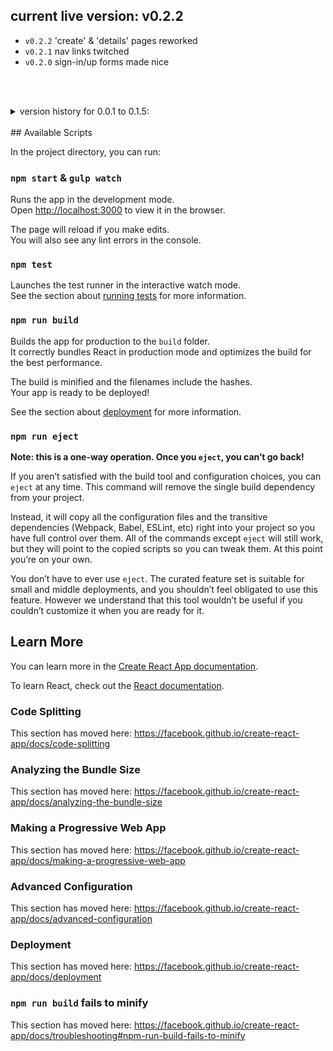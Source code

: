 ## current live version: v0.2.2
- `v0.2.2` 'create' & 'details' pages reworked
- `v0.2.1` nav links twitched
- `v0.2.0` sign-in/up forms made nice 

<br><br>

<details>
<summary>version history for 0.0.1 to 0.1.5:</summary>
<br>

- `v0.1.5` more svg icons, signIn/Up page styled
- `v0.1.4` sass added for ProjectDetails & CreateProject. Created MergeSvg function ver1.
- `v0.1.3` create hero live function, svg scaled down, credits: https://jakearchibald.github.io/svgomg/
- `v0.1.2` sass edits
- `v0.1.1` svg added, validation project done
- `v0.1.0` finished the fundamentals
- `v0.0.9a/b` User sign up system + profile data access & Date change.
- `v0.0.8` Redirections
- `v0.0.7a/b` Authentication, creating user system - logging in/out.
- `v0.0.6` Dependecies version changed. Connect to firebase and displaying data.
- `v0.0.5` Firebase implementation
- `v0.0.4` redux-thunk
- `v0.0.3b` Adding dummy data.
- `v0.0.3a` Redux, reducers set up, store set up
- `v0.0.1-0.0.3` Project init
</details>

<br>
## Available Scripts

In the project directory, you can run:

### `npm start` & `gulp watch`

Runs the app in the development mode.<br>
Open [http://localhost:3000](http://localhost:3000) to view it in the browser.

The page will reload if you make edits.<br>
You will also see any lint errors in the console.

### `npm test`

Launches the test runner in the interactive watch mode.<br>
See the section about [running tests](https://facebook.github.io/create-react-app/docs/running-tests) for more information.

### `npm run build`

Builds the app for production to the `build` folder.<br>
It correctly bundles React in production mode and optimizes the build for the best performance.

The build is minified and the filenames include the hashes.<br>
Your app is ready to be deployed!

See the section about [deployment](https://facebook.github.io/create-react-app/docs/deployment) for more information.

### `npm run eject`

**Note: this is a one-way operation. Once you `eject`, you can’t go back!**

If you aren’t satisfied with the build tool and configuration choices, you can `eject` at any time. This command will remove the single build dependency from your project.

Instead, it will copy all the configuration files and the transitive dependencies (Webpack, Babel, ESLint, etc) right into your project so you have full control over them. All of the commands except `eject` will still work, but they will point to the copied scripts so you can tweak them. At this point you’re on your own.

You don’t have to ever use `eject`. The curated feature set is suitable for small and middle deployments, and you shouldn’t feel obligated to use this feature. However we understand that this tool wouldn’t be useful if you couldn’t customize it when you are ready for it.

## Learn More

You can learn more in the [Create React App documentation](https://facebook.github.io/create-react-app/docs/getting-started).

To learn React, check out the [React documentation](https://reactjs.org/).

### Code Splitting

This section has moved here: https://facebook.github.io/create-react-app/docs/code-splitting

### Analyzing the Bundle Size

This section has moved here: https://facebook.github.io/create-react-app/docs/analyzing-the-bundle-size

### Making a Progressive Web App

This section has moved here: https://facebook.github.io/create-react-app/docs/making-a-progressive-web-app

### Advanced Configuration

This section has moved here: https://facebook.github.io/create-react-app/docs/advanced-configuration

### Deployment

This section has moved here: https://facebook.github.io/create-react-app/docs/deployment

### `npm run build` fails to minify

This section has moved here: https://facebook.github.io/create-react-app/docs/troubleshooting#npm-run-build-fails-to-minify
